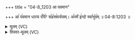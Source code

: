 +++
title = "04-8_1203 आ पवमान"

+++
आ꣡ प꣢वमान धारय र꣣यि꣢ꣳ स꣣ह꣡स्र꣢वर्चसम्। अ꣣स्मे꣡ इ꣢न्दो स्वा꣣भु꣡व꣢म् ॥ 04-8:1203 ॥

<details><summary>मूलम् (VC)</summary>

आ꣡ प꣢वमान धारया र꣣यि꣢ꣳ स꣣ह꣡स्र꣢वर्चसम् । अ꣣स्मे꣡ इ꣢न्दो स्वा꣣भु꣡व꣢म् ॥१२०३॥
</details>

<details><summary>विस्वर-मूलम् (VC)</summary>

आ पवमान धारया रयिꣳ सहस्रवर्चसम् । अस्मे इन्दो स्वाभुवम् ॥१२०३॥
</details>